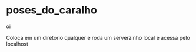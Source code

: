 # poses_do_caralho
oi

Coloca em um diretorio qualquer e roda um serverzinho local e acessa pelo localhost

